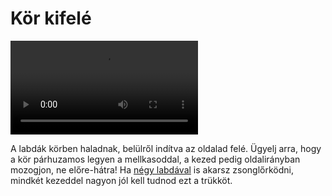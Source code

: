 # Kör kifelé

![twoinoneoutside](/videos/mp4/twoinoneoutside.mp4)

A labdák körben haladnak, belülről indítva az oldalad felé.   Ügyelj arra, hogy a kör párhuzamos legyen a mellkasoddal, a kezed pedig oldalirányban mozogjon, ne előre-hátra!
Ha [négy labdával](#szokokut-negy-labdaval-aszinkron) is akarsz zsonglőrködni, mindkét kezeddel nagyon jól kell tudnod ezt a trükköt.


